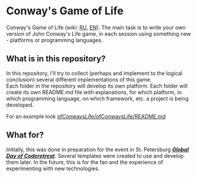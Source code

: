 # Conway's Game of Life

Conway's Game of Life (wiki: [RU](https://ru.wikipedia.org/wiki/%D0%96%D0%B8%D0%B7%D0%BD%D1%8C_(%D0%B8%D0%B3%D1%80%D0%B0)), [EN](https://en.wikipedia.org/wiki/Conway%27s_Game_of_Life)). The main task is to write your own version of John Conway's Life game, in each session using something new - platforms or programming languages.

## What is in this repository?

In this repository, I'll try to collect (perhaps and implement to the logical conclusion) several different implementations of this game.  
Each folder in the repository will develop its own platform. Each folder will create its own README.md file with explanations, for which platform, in which programming language, on which framework, etc. a project is being developed.
  
For an example look [ofConwaysLife/ofConwaysLife/README.md](ofConwaysLife/ofConwaysLife/README.md)

## What for?

Initially, this was done in preparation for the event in St. Petersburg [***Global Day of Coderetreat***](https://www.meetup.com/EPAM-IT-EVENTS/events/244312858/). Several templates were created to use and develop them later.
In the future, this is for the fan and the experience of experimenting with new technologies.
